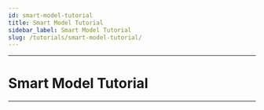 ```yaml
---
id: smart-model-tutorial
title: Smart Model Tutorial
sidebar_label: Smart Model Tutorial
slug: /tutorials/smart-model-tutorial/
---
```


---
# Smart Model Tutorial
---